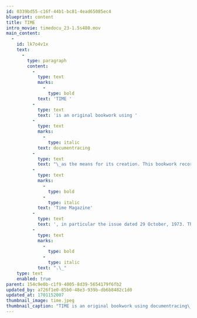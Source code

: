 ```yaml
---
id: 0339bd55-c16f-44b1-bc81-4ead65085ec4
blueprint: content
title: TIME
intro_movie: timedocu_23-1.5s480.mov
main_content:
  -
    id: lk7o4v1x
    text:
      -
        type: paragraph
        content:
          -
            type: text
            marks:
              -
                type: bold
            text: 'TIME '
          -
            type: text
            text: 'is an original bookwork using '
          -
            type: text
            marks:
              -
                type: italic
            text: documentracing
          -
            type: text
            text: "\_as the means for its creation. This bookwork records verbivisual parts and wholes of "
          -
            type: text
            marks:
              -
                type: bold
              -
                type: italic
            text: 'Time Magazine'
          -
            type: text
            text: ', in particular the issue dated 29 October, 1973. The result was a text produced by chance operations of images and words that reflect a powerful statement of the world at that “time”... A limited edition of 1,000 numbered copies; 14 x 16.5 cm, printed offset, 116 pages plus cover'
          -
            type: text
            marks:
              -
                type: bold
              -
                type: italic
            text: ".\_"
    type: text
    enabled: true
parent: 154c9e0b-c1f9-4005-8d39-5654179f6fb2
updated_by: a726f1e0-85b0-48e3-939b-db6b8482c1d0
updated_at: 1701152007
thumbnail_image: time.jpeg
thumbnail_caption: "TIME is an original bookwork using documentracing\_as the means for its creation. This bookwork records verbivisual parts and wholes of Time Magazine traced from the issue dated 29 October, 1973. The result was a text produced by chance operations of images and words that reflect a powerful statement of the world at that “time”... A limited edition of 1,000 numbered copies; 14 x 16.5 cm, printed offset, 116 pages plus cover."
---
```

